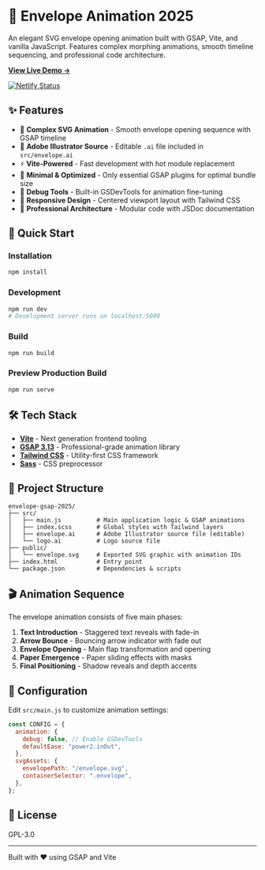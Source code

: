 # 📧 Envelope Animation 2025

An elegant SVG envelope opening animation built with GSAP, Vite, and vanilla JavaScript. Features complex morphing animations, smooth timeline sequencing, and professional code architecture.

**[View Live Demo →](https://envelope-animation-2025.netlify.app/)**

[![Netlify Status](https://api.netlify.com/api/v1/badges/c2c684e7-0d7b-47d2-85a8-9f0f196e92b0/deploy-status)](https://app.netlify.com/projects/envelope-animation-2025/deploys)

## ✨ Features

- 🎨 **Complex SVG Animation** - Smooth envelope opening sequence with GSAP timeline
- 📐 **Adobe Illustrator Source** - Editable `.ai` file included in `src/envelope.ai`
- ⚡ **Vite-Powered** - Fast development with hot module replacement
- 🎯 **Minimal & Optimized** - Only essential GSAP plugins for optimal bundle size
- 🎪 **Debug Tools** - Built-in GSDevTools for animation fine-tuning
- 📱 **Responsive Design** - Centered viewport layout with Tailwind CSS
- 🔧 **Professional Architecture** - Modular code with JSDoc documentation

## 🚀 Quick Start

### Installation

```bash
npm install
```

### Development

```bash
npm run dev
# Development server runs on localhost:5000
```

### Build

```bash
npm run build
```

### Preview Production Build

```bash
npm run serve
```

## 🛠️ Tech Stack

- **[Vite](https://vitejs.dev/)** - Next generation frontend tooling
- **[GSAP 3.13](https://greensock.com/gsap/)** - Professional-grade animation library
- **[Tailwind CSS](https://tailwindcss.com/)** - Utility-first CSS framework
- **[Sass](https://sass-lang.com/)** - CSS preprocessor

## 📁 Project Structure

```
envelope-gsap-2025/
├── src/
│   ├── main.js          # Main application logic & GSAP animations
│   ├── index.scss       # Global styles with Tailwind layers
│   ├── envelope.ai      # Adobe Illustrator source file (editable)
│   └── logo.ai          # Logo source file
├── public/
│   └── envelope.svg     # Exported SVG graphic with animation IDs
├── index.html           # Entry point
└── package.json         # Dependencies & scripts
```

## 🎬 Animation Sequence

The envelope animation consists of five main phases:

1. **Text Introduction** - Staggered text reveals with fade-in
2. **Arrow Bounce** - Bouncing arrow indicator with fade out
3. **Envelope Opening** - Main flap transformation and opening
4. **Paper Emergence** - Paper sliding effects with masks
5. **Final Positioning** - Shadow reveals and depth accents

## 🔧 Configuration

Edit `src/main.js` to customize animation settings:

```javascript
const CONFIG = {
  animation: {
    debug: false, // Enable GSDevTools
    defaultEase: "power2.inOut",
  },
  svgAssets: {
    envelopePath: "/envelope.svg",
    containerSelector: ".envelope",
  },
};
```

## 📝 License

GPL-3.0

---

Built with ❤️ using GSAP and Vite
